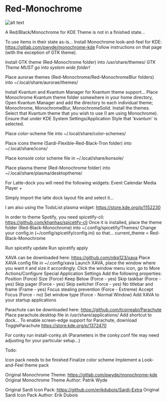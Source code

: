# Red-Monochrome

![alt text](https://github.com/klandrith/Red-Monochrome/blob/main/preview.png?raw=true)

A Red/Black/Monochrome for KDE
Theme is not in a finished state...


To use items in their state as-is...
Install Monochrome look-and-feel for KDE: https://gitlab.com/pwyde/monochrome-kde
Follow instructions on that page (with the exception of GTK theme).


Install GTK theme (Red-Monochrome folder) into /usr/share/themes/
*GTK Theme MUST go into system wide folder!*


Place aurorae themes (Red-Monochrome/Red-MonochromeBlur folders) into
~/.local/share/aurorae/themes/

Install Kvantum and Kvantum Manager for Kvantum theme support...
Place Monochrome Kvantum theme folder somewhere in your home directory,
Open Kvantum Manager and add the directory to each individual theme;
Monochrome, MonochromeBlur, MonochromeSolid. Install the themes.
Select that Kvantum theme that you wish to use (I am using Monochrome).
Ensure that under KDE System Settings/Application Style that
'kvantum' is selected.


Place color-scheme file into ~/.local/share/color-schemes/


Place icons theme (Sardi-Flexible-Red-Black-Tron folder) into
~/.local/share/icons/


Place konsole color scheme file in ~/.local/share/konsole/


Place plasma theme (Red-Monochrome folder) into
~/.local/share/plasma/desktoptheme/


For Latte-dock you will need the following widgets:
  Event Calendar
  Media Player +

Simply import the latte dock layout file and select it...


I am also using the TodoList plasma widget: https://store.kde.org/p/1152230


In order to theme Spotify, you need spicetify-cli: https://github.com/khanhas/spicetify-cli
Once it is installed, place the theme folder (Red-Black-Monochrome)
into ~/.config/spicetify/Themes/
Change your config.in (~/config/spicetify/config.ini) so that...
current_theme           = Red-Black-Monochrome

Run spicetify update
Run spicetify apply


XAVA can be downloaded here: https://github.com/nikp123/xava
Place XAVA config file in ~/.config/xava
Launch XAVA, place the window where you want it and size it
accordingly. Click the window menu icon, go to
More Actions/Configure Special Application Settings
Add the following properties:
  Position (Force)
  Size (Force)
  Keep Below (Force - yes)
  Skip taskbar (Force - yes)
  Skip pager (Force - yes)
  Skip switcher (Force - yes)
  No titlebar and frame (Frame - yes)
  Focus stealing prevention (Force - Extreme)
  Accept Focus (Force - no)
  Set window type (Force - Normal Window)
Add XAVA to your startup applications


Parachute can be downloaded here: https://github.com/tcorreabr/Parachute
Place parachute.desktop file in /usr/share/applications/
Add shortcut to dock...
To enable screen-edge support for Parachute, download ToggleParachute
https://store.kde.org/p/1372470


For conky run install-conky.sh (Parameters in the conky.conf file may need
adjusting for your particular setup...)


Todo:

  Icon pack needs to be finished
  Finalize color scheme
  Implement a Look-and-Feel theme pack

Original Monochrome Theme: https://gitlab.com/pwyde/monochrome-kde
Original Monochrome Theme Author: Patrik Wyde

Original Sardi Icon Pack: https://github.com/erikdubois/Sardi-Extra
Original Sardi Icon Pack Author: Erik Dubois
